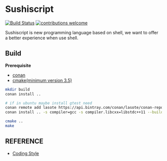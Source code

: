 # Sushiscript

[![Build Status](https://travis-ci.org/Sushiscript/sushiscript.svg?branch=type-check)](https://travis-ci.org/Sushiscript/sushiscript)
[![contributions welcome](https://img.shields.io/badge/contributions-welcome-brightgreen.svg?style=flat)](https://github.com/Sushiscript/sushiscrip/issues)

Sushiscript is new programming language based on shell, we want to offer a better experience when use shell.

## Build

**Prerequisite**

+ [conan](https://conan.io/)
+ [cmake(minimum version 3.5)](https://cmake.org/)

```bash
mkdir build
conan install ..

# if in ubuntu maybe install gtest need
conan remote add lasote https://api.bintray.com/conan/lasote/conan-repo
conan install .. -s compiler=gcc -s compiler.libcxx=libstdc++11 --build gtest

cmake ..
make
```

## REFERENCE

+ [Coding Style](https://vinalx.github.io/articles/2018-03/google-cpp-style)